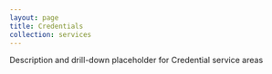 ```yaml
---
layout: page
title: Credentials
collection: services
---
```


Description and drill-down placeholder for Credential service areas
